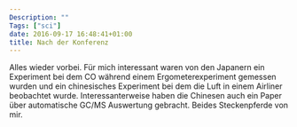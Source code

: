 ```yaml
---
Description: ""
Tags: ["sci"]
date: 2016-09-17 16:48:41+01:00
title: Nach der Konferenz
---
```

Alles wieder vorbei.  Für mich interessant waren von den Japanern ein
Experiment bei dem CO während einem Ergometerexperiment gemessen
wurden und ein chinesisches Experiment bei dem die Luft in einem
Airliner beobachtet wurde.  Interessanterweise haben die Chinesen auch
ein Paper über automatische GC/MS Auswertung gebracht.  Beides
Steckenpferde von mir.
<!--more-->

